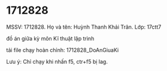 
# 1712828
MSSV: 1712828. Họ và tên: Huỳnh Thanh Khải Trân. Lớp: 17ctt7

đồ án giữa kỳ môn Kĩ thuật lập trình 

tải file chạy hoàn chỉnh: 1712828_DoAnGiuaKi

Lưu ý: Chỉ chạy khi nhấn f5, ctr+f5 bị lag.

